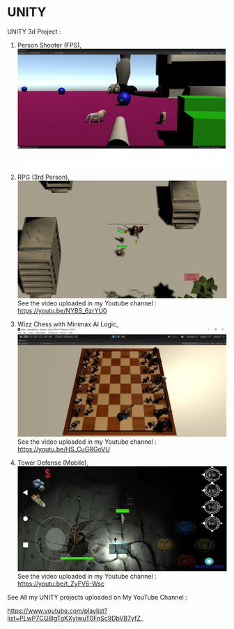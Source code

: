 # UNITY

UNITY 3d Project : 
1) Person Shooter (FPS),
![alt text](https://github.com/engantung/UNITY/blob/main/1st%20Person%20Shooter/Figure%201.png?raw=true)

2) RPG (3rd Person),
![alt text](https://github.com/engantung/UNITY/blob/main/RPG%20(3rd%20Person%20View)/Figure%203.png?raw=true)
      See the video uploaded in my Youtube channel : https://youtu.be/NYBS_6zrYU0

3) Wizz Chess with Minimax AI Logic,
![alt text](https://github.com/engantung/UNITY/blob/main/3d_Chess_with_Battle/Figure_chess.png?raw=true)  
      See the video uploaded in my Youtube channel : https://youtu.be/HS_CuGRGoVU

4) Tower Defense (Mobile),
![alt text](https://github.com/engantung/UNITY/blob/main/AngelDefense%20(Mobile)/level01.png?raw=true)
      See the video uploaded in my Youtube channel : https://youtu.be/t_ZyFV6-Wsc


See All my UNITY projects uploaded on My YouTube Channel :

https://www.youtube.com/playlist?list=PLwP7CQ8lgTgKXyIwuT0FnSc9DbVB7yfZ_

